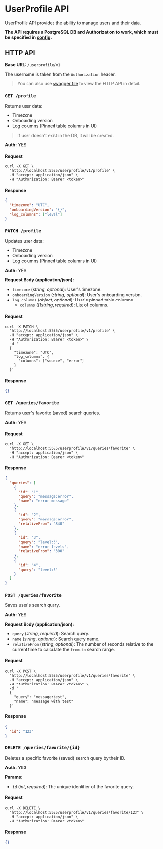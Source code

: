 # UserProfile API

UserProfile API provides the ability to manage users and their data.

**The API requires a PostgreSQL DB and Authorization to work, which must be specified in [config](https://github.com/ozontech/seq-ui/blob/main/docs/en/02-config.md).**

## HTTP API

**Base URL:** `/userprofile/v1`

The username is taken from the `Authorization` header.

> You can also use [swagger file](https://github.com/ozontech/seq-ui/blob/main/swagger/swagger.json) to view the HTTP API in detail.

### `GET /profile`

Returns user data:
- Timezone
- Onboarding version
- Log columns (Pinned table columns in UI)

> If user doesn't exist in the DB, it will be created.

**Auth:** YES

#### Request

```shell
curl -X GET \
  "http://localhost:5555/userprofile/v1/profile" \
  -H "accept: application/json" \
  -H "Authorization: Bearer <token>"
```

#### Response

```json
{
  "timezone": "UTC",
  "onboardingVersion": "{}",
  "log_columns": ["level"]
}
```

### `PATCH /profile`

Updates user data:
- Timezone
- Onboarding version
- Log columns (Pinned table columns in UI)

**Auth:** YES

**Request Body (application/json):**
- `timezone` (*string*, *optional*): User's timezone.
- `onboardingVersion` (*string*, *optional*): User's onboarding version.
- `log_columns` (*object*, *optional*): User's pinned table columns.
  - `columns` (*[]string*, *required*): List of columns.

#### Request

```shell
curl -X PATCH \
  "http://localhost:5555/userprofile/v1/profile" \
  -H "accept: application/json" \
  -H "Authorization: Bearer <token>" \
  -d '
  {
    "timezone": "UTC",
    "log_columns": {
      "columns": ["source", "error"]
    }
  }'
```

#### Response

```json
{}
```

### `GET /queries/favorite`

Returns user's favorite (saved) search queries.

**Auth:** YES

#### Request

```shell
curl -X GET \
  "http://localhost:5555/userprofile/v1/queries/favorite" \
  -H "accept: application/json" \
  -H "Authorization: Bearer <token>"
```

#### Response

```json
{
  "queries": [
    {
      "id": "1",
      "query": "message:error",
      "name": "error message"
    },
    {
      "id": "2",
      "query": "message:error",
      "relativeFrom": "840"
    },
    {
      "id": "3",
      "query": "level:3",
      "name": "error levels",
      "relativeFrom": "300"
    },
    {
      "id": "4",
      "query": "level:6"
    }
  ]
}
```

### `POST /queries/favorite`

Saves user's search query.

**Auth:** YES

**Request Body (application/json):**
- `query` (*string*, *required*): Search query.
- `name` (*string*, *optional*): Search query name.
- `relativeFrom` (*string*, *optional*): The number of seconds relative to the current time to calculate the `from-to` search range.

#### Request

```shell
curl -X POST \
  "http://localhost:5555/userprofile/v1/queries/favorite" \
  -H "accept: application/json" \
  -H "Authorization: Bearer <token>" \
  -d '
  {
    "query": "message:test",
    "name": "message with test"
  }'
```

#### Response

```json
{
  "id": "123"
}
```

### `DELETE /queries/favorite/{id}`

Deletes a specific favorite (saved) search query by their ID.

**Auth:** YES

**Params:**
- `id` (*int*, *required*): The unique identifier of the favorite query.

#### Request

```shell
curl -X DELETE \
  "http://localhost:5555/userprofile/v1/queries/favorite/123" \
  -H "accept: application/json" \
  -H "Authorization: Bearer <token>"
```

#### Response

```json
{}
```